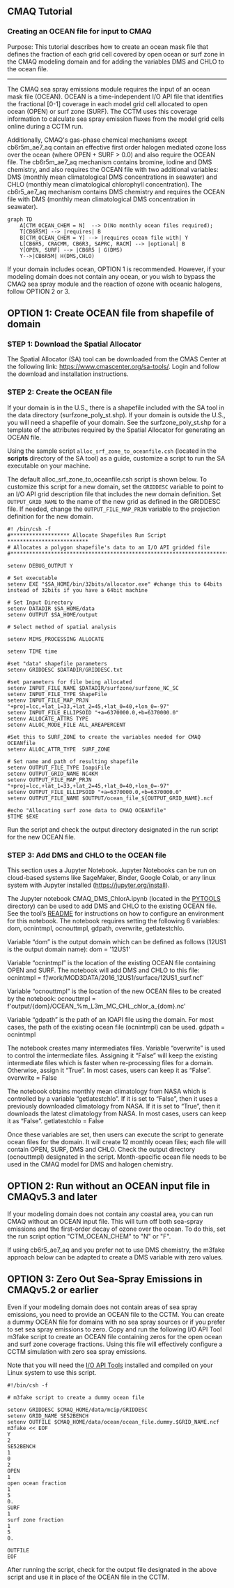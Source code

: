 ## CMAQ Tutorial ##
### Creating an OCEAN file for input to CMAQ ###
Purpose: This tutorial describes how to create an ocean mask file that defines the fraction of each grid cell covered by open ocean or surf zone in the CMAQ modeling domain and for adding the variables DMS and CHLO to the ocean file.

------------

The CMAQ sea spray emissions module requires the input of an ocean mask file (OCEAN). OCEAN is a time-independent I/O API file that identifies the fractional [0-1] coverage in each model grid cell allocated to open ocean (OPEN) or surf zone (SURF). The CCTM uses this coverage information to calculate sea spray emission fluxes from the model grid cells online during a CCTM run.

Additionally, CMAQ's gas-phase chemical mechanisms except cb6r5m_ae7_aq contain an effective first order halogen mediated ozone loss over the ocean (where OPEN + SURF > 0.0) and also require the OCEAN file. The cb6r5m_ae7_aq mechanism contains bromine, iodine and DMS chemistry, and also requires the OCEAN file with two additional variables: DMS (monthly mean climatological DMS concentrations in seawater) and CHLO (monthly mean climatological chlorophyll concentration). The cb6r5_ae7_aq mechanism contains DMS chemistry and requires the OCEAN file with DMS (monthly mean climatological DMS concentration in seawater). 

```mermaid
graph TD
    A[CTM_OCEAN_CHEM = N]  --> D(No monthly ocean files required); 
    T[CB6R5M] --> |requires| B
    B[CTM_OCEAN_CHEM = Y] --> |requires ocean file with| Y
    L[CB6R5, CRACMM, CB6R3, SAPRC, RACM] --> |optional| B   
    Y[OPEN, SURF] --> |CB6R5 | G(DMS)
    Y-->|CB6R5M| H(DMS,CHLO)
```

If your domain includes ocean, OPTION 1 is recommended. However, if your modeling domain does not contain any ocean, or you wish to bypass the CMAQ sea spray module and the reaction of ozone with oceanic halogens, follow OPTION 2 or 3.

## OPTION 1: Create OCEAN file from shapefile of domain

### STEP 1: Download the Spatial Allocator</strong>

The Spatial Allocator (SA) tool can be downloaded from the CMAS Center at the following link: https://www.cmascenter.org/sa-tools/. Login and follow the download and installation instructions.

### STEP 2: Create the OCEAN file

If your domain is in the U.S., there is a shapefile included with the SA tool in the data directory (surfzone_poly_st.shp). If your domain is outside the U.S., you will need a shapefile of your domain. See the surfzone_poly_st.shp for a template of the attributes required by the Spatial Allocator for generating an OCEAN file.

Using the sample script `alloc_srf_zone_to_oceanfile.csh` (located in the **scripts** directory of the SA tool) as a guide, customize a script to run the SA executable on your machine.

The default alloc_srf_zone_to_oceanfile.csh script is shown below. To customize this script for a new domain, set the `GRIDDESC` variable to point to an I/O API grid description file that includes the new domain definition. Set `OUTPUT_GRID_NAME` to the name of the new grid as defined in the GRIDDESC file. If needed, change the `OUTPUT_FILE_MAP_PRJN` variable to the projection definition for the new domain.

```
#! /bin/csh -f
#******************* Allocate Shapefiles Run Script **************************
# Allocates a polygon shapefile's data to an I/O API gridded file
#*****************************************************************************

setenv DEBUG_OUTPUT Y

# Set executable
setenv EXE "$SA_HOME/bin/32bits/allocator.exe" #change this to 64bits instead of 32bits if you have a 64bit machine

# Set Input Directory
setenv DATADIR $SA_HOME/data
setenv OUTPUT $SA_HOME/output

# Select method of spatial analysis

setenv MIMS_PROCESSING ALLOCATE

setenv TIME time

#set "data" shapefile parameters
setenv GRIDDESC $DATADIR/GRIDDESC.txt

#set parameters for file being allocated
setenv INPUT_FILE_NAME $DATADIR/surfzone/surfzone_NC_SC
setenv INPUT_FILE_TYPE ShapeFile
setenv INPUT_FILE_MAP_PRJN "+proj=lcc,+lat_1=33,+lat_2=45,+lat_0=40,+lon_0=-97"
setenv INPUT_FILE_ELLIPSOID "+a=6370000.0,+b=6370000.0"
setenv ALLOCATE_ATTRS TYPE
setenv ALLOC_MODE_FILE ALL_AREAPERCENT

#Set this to SURF_ZONE to create the variables needed for CMAQ OCEANfile
setenv ALLOC_ATTR_TYPE  SURF_ZONE

# Set name and path of resulting shapefile
setenv OUTPUT_FILE_TYPE IoapiFile
setenv OUTPUT_GRID_NAME NC4KM
setenv OUTPUT_FILE_MAP_PRJN "+proj=lcc,+lat_1=33,+lat_2=45,+lat_0=40,+lon_0=-97"
setenv OUTPUT_FILE_ELLIPSOID "+a=6370000.0,+b=6370000.0"
setenv OUTPUT_FILE_NAME $OUTPUT/ocean_file_${OUTPUT_GRID_NAME}.ncf

#echo "Allocating surf zone data to CMAQ OCEANfile"
$TIME $EXE
```

Run the script and check the output directory designated in the run script for the new OCEAN file.

### STEP 3: Add DMS and CHLO to the OCEAN file

This section uses a Jupyter Notebook. Jupyter Notebooks can be run on cloud-based systems like SageMaker, Binder, Google Colab, or any linux system with Jupyter installed (https://jupyter.org/install).

The Jupyter notebook CMAQ_DMS_ChlorA.ipynb (located in the [PYTOOLS](../../../PYTOOLS) directory) can be used to add DMS and CHLO to the existing OCEAN file. See the tool’s [README](../../../PYTOOLS/dmschlo/README.md) for instructions on how to configure an environment for this notebook. The notebook requires setting the following 6 variables: dom, ocnintmpl, ocnouttmpl, gdpath, overwrite, getlatestchlo.

Variable “dom” is the output domain which can be defined as follows (12US1 is the output domain name):
dom = '12US1'

Variable “ocnintmpl” is the  location of the existing OCEAN file containing OPEN and SURF. The notebook will add DMS and CHLO to this file:
ocnintmpl = f’/work/MOD3DATA/2016_12US1/surface/12US1_surf.ncf’

Variable “ocnouttmpl” is the location of the new OCEAN files to be created by the notebook:
ocnouttmpl = f'output/{dom}/OCEAN_%m_L3m_MC_CHL_chlor_a_{dom}.nc'

Variable “gdpath” is the path of an IOAPI file using the domain. For most cases, the path of the existing ocean file (ocnintmpl) can be used. 
gdpath = ocnintmpl

The notebook creates many intermediates files. Variable “overwrite” is used to control the intermediate files. Assigning it “False” will keep the existing intermediate files which is faster when re-processing files for a domain. Otherwise, assign it “True”.  In most cases, users can keep it as “False”.
overwrite = False

The notebook obtains monthly mean climatology from NASA which is controlled by a variable “getlatestchlo”. If it is set to “False”, then it uses a previously downloaded climatology from NASA. If it is set to “True”, then it downloads the latest climatology from NASA. In most cases, users can keep it as “False”.
getlatestchlo = False

Once these variables are set, then users can execute the script to generate ocean files for the domain. It will create 12 monthly ocean files; each file will contain OPEN, SURF, DMS and CHLO. Check the output directory (ocnouttmpl) designated in the script. Month-specific ocean file needs to be used in the CMAQ model for DMS and halogen chemistry.

## OPTION 2: Run without an OCEAN input file in CMAQv5.3 and later
If your modeling domain does not contain any coastal area, you can run CMAQ without an OCEAN input file. This will turn off both sea-spray emissions and the first-order decay of ozone over the ocean. To do this, set the run script option "CTM_OCEAN_CHEM" to "N" or "F". 

If using cb6r5_ae7_aq and you prefer not to use DMS chemistry, the m3fake approach below can be adapted to create a DMS variable with zero values.

## OPTION 3: Zero Out Sea-Spray Emissions in CMAQv5.2 or earlier

Even if your modeling domain does not contain areas of sea spray emissions, you need to provide an OCEAN file to the CCTM. You can create a dummy OCEAN file for domains with no sea spray sources or if you prefer to set sea spray emissions to zero. Copy and run the following I/O API Tool m3fake script to create an OCEAN file containing zeros for the open ocean and surf zone coverage fractions. Using this file will effectively configure a CCTM simulation with zero sea spray emissions.  

Note that you will need the [I/O API Tools](www.cmascenter.org/ioapi) installed and compiled on your Linux system to use this script.

```
#!/bin/csh -f

# m3fake script to create a dummy ocean file

setenv GRIDDESC $CMAQ_HOME/data/mcip/GRIDDESC
setenv GRID_NAME SE52BENCH
setenv OUTFILE $CMAQ_HOME/data/ocean/ocean_file.dummy.$GRID_NAME.ncf
m3fake << EOF
Y
2
SE52BENCH
1
0
2
OPEN
1
open ocean fraction 
1
5
0.
SURF
1
surf zone fraction
1
5
0.

OUTFILE
EOF
```

After running the script, check for the output file designated in the above script and use it in place of the OCEAN file in the CCTM.
